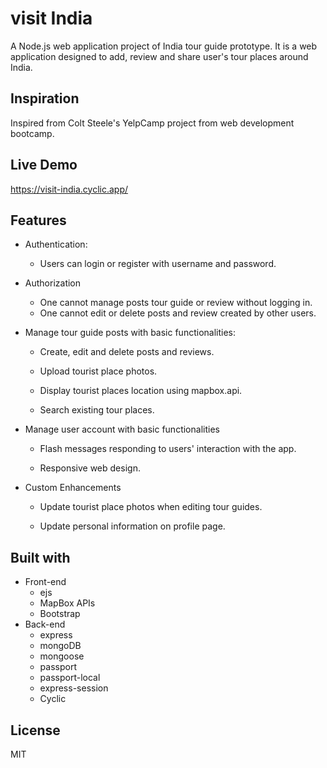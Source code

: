 # visit India
A Node.js web application project of India tour guide prototype.
It is a web application designed to add, review and share user's tour places around India.

## Inspiration
Inspired from Colt Steele's YelpCamp project from web development bootcamp.

## Live Demo
https://visit-india.cyclic.app/

## Features
* Authentication:
  - Users can login or register with username and password.

* Authorization
  - One cannot manage posts tour guide or review without logging in.
  - One cannot edit or delete posts and review created by other users.

* Manage tour guide posts with basic functionalities:

  - Create, edit and delete posts and reviews.

  - Upload tourist place photos.

  - Display tourist places location using mapbox.api.

  - Search existing tour places.

* Manage user account with basic functionalities

  - Flash messages responding to users' interaction with the app.

  - Responsive web design.

* Custom Enhancements
  - Update tourist place photos when editing tour guides.

  - Update personal information on profile page.


## Built with
  * Front-end
    - ejs
    - MapBox APIs
    - Bootstrap
  * Back-end
    - express
    - mongoDB
    - mongoose
    - passport
    - passport-local
    - express-session
    - Cyclic
  
## License
 MIT
